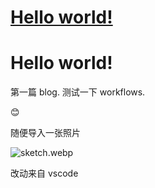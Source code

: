 # [Hello world!](https://github.com/justcyl/blog/issues/2)

# Hello world!

第一篇 blog. 测试一下 workflows.

😊

随便导入一张照片

![sketch.webp](https://cdn.jsdelivr.net/gh/justcyl/blog@master/images/2024/10/1728755446558.webp)

改动来自 vscode